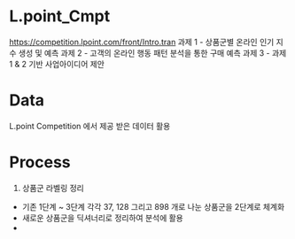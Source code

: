 # L.point_Cmpt
  https://competition.lpoint.com/front/Intro.tran
  과제 1 - 상품군별 온라인 인기 지수 생성 및 예측
  과제 2 - 고객의 온라인 행동 패턴 분석을 통한 구매 예측
  과제 3 - 과제 1 & 2 기반 사업아이디어 제안
  
# Data
  L.point Competition 에서 제공 받은 데이터 활용
  
# Process
  1. 상품군 라벨링 정리
  - 기존 1단계 ~ 3단계 각각 37, 128 그리고 898 개로 나눈 상품군을 2단계로 체계화
  - 새로운 상품군을 딕셔너리로 정리하여 분석에 활용
  - 


